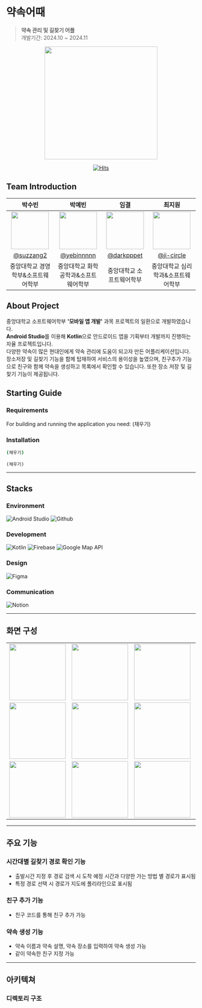 # 약속어때
> **약속 관리 및 길찾기 어플** <br/>
> 개발기간: 2024.10 ~ 2024.11

<div align="center">

<img width="300" src="https://github.com/user-attachments/assets/85254b78-1d4b-418d-b7d7-ff46a9a064e0">

[![Hits](https://hits.seeyoufarm.com/api/count/incr/badge.svg?url=https%3A%2F%2Fgithub.com%2FCAU-Mobile%2FYakSok&count_bg=%2379CFFF&title_bg=%23F3F3F3&icon=&icon_color=%23FFFFFF&title=hits&edge_flat=false)](https://hits.seeyoufarm.com)

</div>


## Team Introduction

|    박수빈    |     박예빈     |    임결    |   최지원   |                                                              
| :------------: | :-------: | :------------: | :------------: | 
|   <img width="100px" src="https://github.com/user-attachments/assets/fe11544e-9baf-4e0d-afd7-fe9450acda2e" />    |  <img width="100px" src="https://github.com/user-attachments/assets/bb3613ac-f165-43f3-85be-ff630a0ef83b"/>    |    <img width="100px" src="https://github.com/user-attachments/assets/fe1ddbe1-6819-4645-af9e-1e1684f5d0d8"/>   |  <img width="100px" src="https://github.com/user-attachments/assets/fbb41ed7-f35a-4b0e-b046-e750e22a5b29"/>  |
|   [@suzzang2](https://github.com/suzzang2)   |    [@yebinnnnn](https://github.com/yebinnnnn)  | [@darkpppet](https://github.com/darkpppet)  |  [@ji-circle](https://github.com/ji-circle) |
| 중앙대학교 경영학부&소프트웨어학부 | 중앙대학교 화학공학과&소프트웨어학부 | 중앙대학교 소프트웨어학부 | 중앙대학교 심리학과&소프트웨어학부

## About Project
중앙대학교 소프트웨어학부 **'모바일 앱 개발'** 과목 프로젝트의 일환으로 개발하였습니다. <br/>
**Android Studio**를 이용해 **Kotlin**으로 안드로이드 앱을 기획부터 개발까지 진행하는 자율 프로젝트입니다.  <br/>
다양한 약속이 많은 현대인에게 약속 관리에 도움이 되고자 만든 어플리케이션입니다. 장소저장 및 길찾기 기능을 함께 탑재하여 서비스의 용이성을 높였으며, 친구추가 기능으로 친구와 함께 약속을 생성하고 목록에서 확인할 수 있습니다. 또한 장소 저장 및 길찾기 기능이 제공됩니다.


## Starting Guide
### Requirements
For building and running the application you need:
(채우기)

### Installation
``` bash
(채우기)
```

```
(채우기)
```

---

## Stacks 


### Environment
![Android Studio](https://img.shields.io/badge/android%20studio-3DDC84?style=for-the-badge&logo=androidstudio&logoColor=white)
![Github](https://img.shields.io/badge/GitHub-181717?style=for-the-badge&logo=GitHub&logoColor=white)                  

### Development
![Kotlin](https://img.shields.io/badge/kotlin-7F52FF?style=for-the-badge&logo=kotlin&logoColor=white)
![Firebase](https://img.shields.io/badge/firebase-DD2C00?style=for-the-badge&logo=firebase&logoColor=white)
![Google Map API](https://img.shields.io/badge/Google%20Map%20API-4285F4?style=for-the-badge&logo=googlemaps&logoColor=white)

### Design
![Figma](https://img.shields.io/badge/figma-F24E1E?style=for-the-badge&logo=figma&logoColor=white)

### Communication
![Notion](https://img.shields.io/badge/Notion-000000?style=for-the-badge&logo=Notion&logoColor=white)

---
## 화면 구성
|   |   |   |   |   |
| :--: | :--: |:--: |:--: | :--: |
| <img width="150px" src="https://github.com/user-attachments/assets/6b98a0ea-83ce-4f98-816f-060c416f74e9"> | <img width="150px" src="https://github.com/user-attachments/assets/1d0b5532-3db3-4d85-92bf-e21c8d1951df"> | <img width="150px" src="https://github.com/user-attachments/assets/940c3c37-44b7-4569-a5d5-5927ad21c095"> | <img width="150px" src="https://github.com/user-attachments/assets/77e4e587-fc8a-4c41-996d-1789af37040e"> |  <img width="150px" src="https://github.com/user-attachments/assets/e7f0b2e1-1555-46d0-a73b-ada2c2383d34"> |  
| <img width="150px" src="https://github.com/user-attachments/assets/623a2aa4-006d-4479-9a87-e65fc1845793"> | <img width="150px" src="https://github.com/user-attachments/assets/712fa577-61f9-4461-a92c-7c7509478ebd"> | <img width="150px" src="https://github.com/user-attachments/assets/13126bcf-305c-4090-aa8f-9fc2b309d2bb"> | <img width="150px" src="https://github.com/user-attachments/assets/ba047cb2-68b1-4134-81c8-026d615e7843"> | <img width="150px" src="https://github.com/user-attachments/assets/28c594d8-62a7-4855-b4ad-db7fdd8feeaa"> | 
| <img width="150px" src="https://github.com/user-attachments/assets/111379e5-099e-4c43-9b7d-5d759a41e6d3"> | <img width="150px" src="https://github.com/user-attachments/assets/735527e0-af73-4b90-ac89-b3ca2bed6772"> | <img width="150px" src="https://github.com/user-attachments/assets/de55a275-1ad1-4dc7-b459-4bb6ceaf4711"> | <img width="150px" src="https://github.com/user-attachments/assets/992c16cc-1fa4-46ac-b419-516ce955f814"> | <img width="150px" src="https://github.com/user-attachments/assets/c48ed570-01c5-43ba-bc07-47c38114b66c"> |



---
## 주요 기능

### 시간대별 길찾기 경로 확인 기능
- 출발시간 지정 후 경로 검색 시 도착 예정 시간과 다양한 가는 방법 별 경로가 표시됨
- 특정 경로 선택 시 경로가 지도에 폴리라인으로 표시됨

### 친구 추가 기능
- 친구 코드를 통해 친구 추가 가능

### 약속 생성 기능
- 약속 이름과 약속 설명, 약속 장소를 입력하여 약속 생성 가능
- 같이 약속한 친구 지정 가능

---
## 아키텍쳐

### 디렉토리 구조
```bash


```
